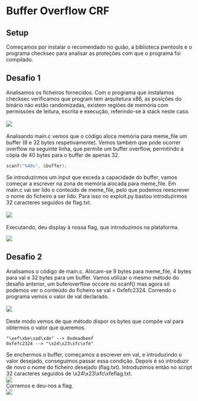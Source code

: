 # Buffer Overflow CRF

## Setup

Começamos por instalar o recomendado no guião, a biblioteca pwntools e o programa checksec para analisar as proteções com que o programa foi compilado.

## Desafio 1

Analisamos os ficheiros fornecidos. Com o programa que instalamos checksec verificamos que program tem arquitetura x86, as posições do binário não estão randomizadas, existem regiões de memória com permissões de leitura, escrita e execução, referindo-se à stack neste caso.
<br><br>
![](../pictures/CTF_BO_Pic1.png)
<br><br>
Analisando main.c vemos que o código aloca memória para meme_file um buffer (8 e 32 bytes respetivamente). Vemos também que pode ocorrer overflow na seguinte linha, que permite um buffer overflow, permitindo a cópia de 40 bytes para o buffer de apenas 32.
```c
scanf("%40s", &buffer);
```
Se introduzirmos um input que exceda a capacidade do buffer, vamos começar a escrever na zona de memória alocada para meme_file. Em main.c vai ser lido o conteúdo de meme_file, pelo que podemos reescrever o nome do ficheiro a ser lido. Para isso no exploit.py bastou introduzirmos 32 caracteres seguidos de flag.txt.
<br><br>
![](../pictures/CTF_BO_pic2.png)
<br><br>
Executando, deu display à nossa flag, que introduzimos na plataforma.

![](../pictures/CTF_BO_Pic3.png)

## Desafio 2

Analisamos o código de main.c. Alocam-se 9 bytes para meme_file, 4 bytes para val e 32 bytes para um buffer. Vamos utilizar o mesmo método do desafio anterior, um buferoverflow occore no scanf() mas agora só podemos ver o conteúdo do ficheiro se val = 0xfefc2324. Correndo o programa vemos o valor de val declarado.
<br><br>
![](../pictures/CTF_BO_pic4.png)
<br><br>
Deste modo vemos de que método dispor os bytes que compõe val para obtermos o valor que queremos.<br>
```
"\xef\xbe\xad\xde" --> 0xdeadbeef
0xfefc2324 --> "\x24\x23\xfc\xfe"
```
Se enchermos o buffer, começamos a escrever em val, e introduzindo o valor desejado, conseguimos passar essa condição. Depois é só introduzir de novo o nome do ficheiro desejado (flag.txt). Introduzimos então no script 32 caracteres seguidos de \x24\x23\xfc\xfeflag.txt.
<br>
![](../pictures/CTF_BO_pic5.png)
<br>
Corremos e deu-nos a flag.
<br>
![](../pictures/CTF_BO-pic6.png)



